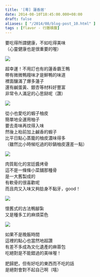```yaml
---
title: '[粵] 蓮香居'
date: 2014-08-10T18:45:00.000+08:00
draft: false
aliases: [ "/2014/08/blog-post_10.html" ]
tags : [flavor - 行膳積腹]
---
```


要吃得所謂健康，不如吃得美味  
（心靈健康也是很重要的喔）  

[![](https://4.bp.blogspot.com/-21j8MePaAZg/XERpNlfJdTI/AAAAAAAAGTI/W-190xQS4bkCuJTRYN0Koot0llIGevfLwCLcBGAs/s640/14681448099_bb0fb1c836_z.jpg)](https://4.bp.blogspot.com/-21j8MePaAZg/XERpNlfJdTI/AAAAAAAAGTI/W-190xQS4bkCuJTRYN0Koot0llIGevfLwCLcBGAs/s1600/14681448099_bb0fb1c836_z.jpg)

超幸運！不用訂也有的蓮香霸王鴨  
帶有微微鴨羶味才是鮮鴨的味道  
裡面釀滿了爆多蓮子  
還有鹹蛋黃、銀杏等材料好豐富  
非常令人滿足的心思餸呢（讚）  

[![](https://4.bp.blogspot.com/-Eg6uk9bFjOY/XERpSwSG83I/AAAAAAAAGTM/pzbeC-V01VIjUFxA73oBujL_p5uznaUoACLcBGAs/s640/14868069045_54c91e2677_z.jpg)](https://4.bp.blogspot.com/-Eg6uk9bFjOY/XERpSwSG83I/AAAAAAAAGTM/pzbeC-V01VIjUFxA73oBujL_p5uznaUoACLcBGAs/s1600/14868069045_54c91e2677_z.jpg)

從小也愛吃的蝦子柚皮  
簡單地全運用柚子  
要去青味再炆得入味  
然後上枱前加上鹹香的蝦子  
比平日點心蒸籠的柚皮濃味得多  
（雖然比小時候吃過的砂鍋柚皮還差一點）  

[![](https://3.bp.blogspot.com/-FPsK39MRLWM/XERpYnF6JrI/AAAAAAAAGTQ/16mRhEnm-mM5FlGJdiDXaaqYQUhGSDnSQCLcBGAs/s640/14681554007_c634829d0a_z.jpg)](https://3.bp.blogspot.com/-FPsK39MRLWM/XERpYnF6JrI/AAAAAAAAGTQ/16mRhEnm-mM5FlGJdiDXaaqYQUhGSDnSQCLcBGAs/s1600/14681554007_c634829d0a_z.jpg)

肉質鬆化的宮廷醬烤骨  
這不是一條條小菜舖那種骨  
是一大舊製成的  
有軟骨的很喜歡呢  
而且肉又入味又夠腍身不黏牙，good！  

[![](https://4.bp.blogspot.com/-gcNGuWFy7Zs/XERphxEKj9I/AAAAAAAAGTY/NlerfMbZhs8-L0cW-yRiyUVz5HK2KFnHACLcBGAs/s640/14681399250_4570672737_z.jpg)](https://4.bp.blogspot.com/-gcNGuWFy7Zs/XERphxEKj9I/AAAAAAAAGTY/NlerfMbZhs8-L0cW-yRiyUVz5HK2KFnHACLcBGAs/s1600/14681399250_4570672737_z.jpg)

懷舊式的古法鴨腳紮  
又是種多工的麻煩菜色  

[![](https://2.bp.blogspot.com/-QYtu63MR3UI/XERpnE7SLsI/AAAAAAAAGTc/4difwYFWZgQqt-QUajfbaqKaMqrLmtUoQCLcBGAs/s640/14868070605_412cfbe4de_z.jpg)](https://2.bp.blogspot.com/-QYtu63MR3UI/XERpnE7SLsI/AAAAAAAAGTc/4difwYFWZgQqt-QUajfbaqKaMqrLmtUoQCLcBGAs/s1600/14868070605_412cfbe4de_z.jpg)

如果不是晚飯時間  
這裡的點心也當然地超讚  
有差不多成為文化遺產的麻蓉包  
吃絕對是不能錯過的美味喔！  
  
肥歸肥，但有好吃的東西而不吃的話  
是絕對會對不起自己啊（嘻）